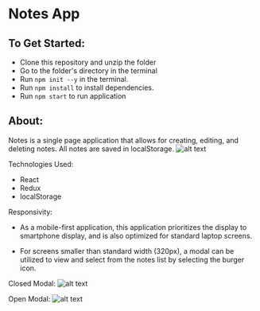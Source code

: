 # Notes App
## To Get Started:
* Clone this repository and unzip the folder
* Go to the folder's directory in the terminal
* Run `npm init --y` in the terminal.
* Run `npm install` to install dependencies.
* Run `npm start` to run application


## About:
Notes is a single page application that allows for creating, editing, and deleting notes.  All notes are saved in localStorage.
![alt text](https://image.ibb.co/gPOaLH/Screen_Shot_2018_03_20_at_7_16_12_AM.png "Screenshot")

Technologies Used:
* React
* Redux
* localStorage

Responsivity:
* As a mobile-first application, this application prioritizes the display to smartphone display, and is also optimized for standard laptop screens.

* For screens smaller than standard width (320px), a modal can be utilized to view and select from the notes list by selecting the burger icon.

Closed Modal:
![alt text](https://image.ibb.co/nekcZc/Screen_Shot_2018_03_20_at_7_22_48_AM.png "Small")

Open Modal:
![alt text](https://image.ibb.co/jM2fnx/Screen_Shot_2018_03_20_at_7_23_20_AM.png "Small")
